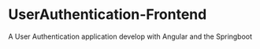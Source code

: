 # UserAuthentication-Frontend
A User Authentication application develop with Angular and the Springboot 
